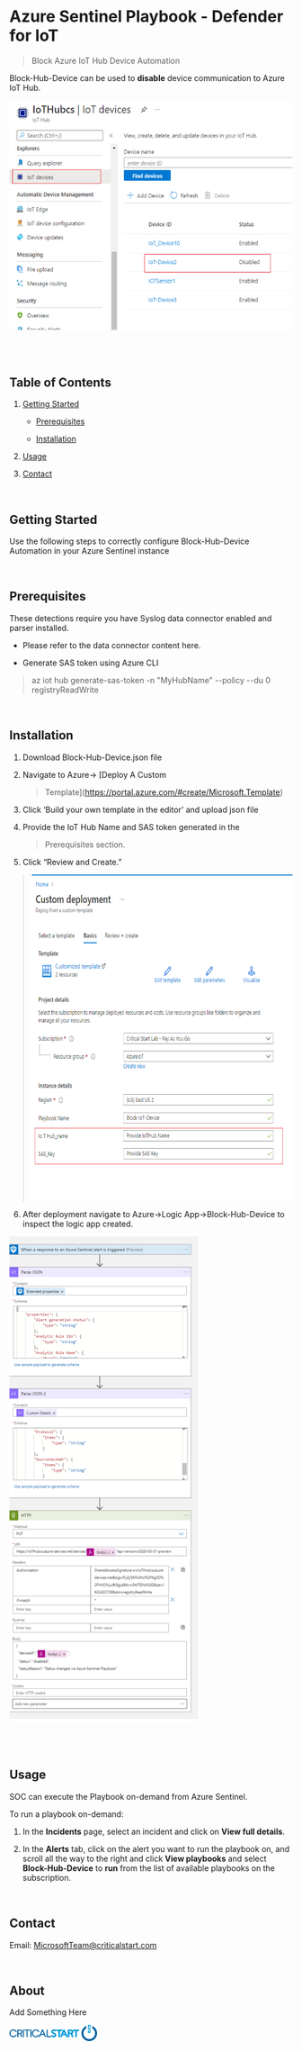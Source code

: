 # Azure Sentinel Playbook - Defender for IoT

>Block Azure IoT Hub Device Automation

Block-Hub-Device can be used to **disable** device communication to
Azure IoT Hub.

 <img src="./media/image1.PNG" style="width:5.5957in;height:4.25417in" alt="Graphical user interface, application Description automatically generated" />

<br/><br/>

## Table of Contents

1.  <u>Getting Started</u>

    -   <u>Prerequisites</u>

    -   <u>Installation</u>

2.  <u>Usage</u>

3.  <u>Contact</u>

<br/>

## Getting Started

Use the following steps to correctly configure Block-Hub-Device
Automation in your Azure Sentinel instance

<br/>

## Prerequisites

These detections require you have Syslog data connector enabled and
parser installed.

-   Please refer to the data connector content here.

-   Generate SAS token using Azure CLI

> az iot hub generate-sas-token -n "MyHubName" --policy --du 0
> registryReadWrite

<br/>

## Installation

1.  Download Block-Hub-Device.json file

2.  Navigate to Azure-> [Deploy A Custom
    > Template](https://portal.azure.com/#create/Microsoft.Template)

3.  Click ‘Build your own template in the editor’ and upload json file

4.  Provide the IoT Hub Name and SAS token generated in the
    > Prerequisites section.

5.  Click “Review and Create.”

> <img src="./media/image2.PNG" style="width:6.5in;height:6.025in" alt="Graphical user interface, text, application, email Description automatically generated" />

6.  After deployment navigate to Azure->Logic App->Block-Hub-Device to
    inspect the logic app created.

<img src="./media/image3.png" style="width:3.50208in;height:9in" alt="Graphical user interface, application, Teams Description automatically generated" />

<br/><br/>

## Usage

SOC can execute the Playbook on-demand from Azure Sentinel.

To run a playbook on-demand:

1.  In the **Incidents** page, select an incident and click on **View
    full details**.

2.  In the **Alerts** tab, click on the alert you want to run the
    playbook on, and scroll all the way to the right and click **View
    playbooks** and select **Block-Hub-Device** to **run** from the list
    of available playbooks on the subscription.

<br/>

## Contact

Email: <MicrosoftTeam@criticalstart.com>

<br/>

## About

Add Something Here

<img src="./media/image4.png" style="width:1.625in;height:0.30208in" />
